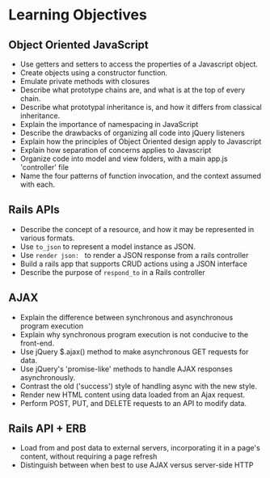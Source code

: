 # Learning Objectives

## Object Oriented JavaScript

- Use getters and setters to access the properties of a Javascript object.
- Create objects using a constructor function.
- Emulate private methods with closures
- Describe what prototype chains are, and what is at the top of every chain.
- Describe what prototypal inheritance is, and how it differs from classical inheritance.
- Explain the importance of namespacing in JavaScript
- Describe the drawbacks of organizing all code into jQuery listeners
- Explain how the principles of Object Oriented design apply to Javascript
- Explain how separation of concerns applies to Javascript
- Organize code into model and view folders, with a main app.js 'controller' file
- Name the four patterns of function invocation, and the context assumed with each.

## Rails APIs

- Describe the concept of a resource, and how it may be represented in various formats.
- Use `to_json` to represent a model instance as JSON.
- Use `render json: ` to render a JSON response from a rails controller
- Build a rails app that supports CRUD actions using a JSON interface
- Describe the purpose of `respond_to` in a Rails controller

## AJAX

- Explain the difference between synchronous and asynchronous program execution
- Explain why synchronous program execution is not conducive to the front-end.
- Use jQuery $.ajax() method to make asynchronous GET requests for data.
- Use jQuery's 'promise-like' methods to handle AJAX responses asynchronously.
- Contrast the old ('success') style of handling async with the new style.
- Render new HTML content using data loaded from an Ajax request.
- Perform POST, PUT, and DELETE requests to an API to modify data.

## Rails API + ERB

- Load from and post data to external servers, incorporating it in a page's content, without requiring a page refresh
- Distinguish between when best to use AJAX versus server-side HTTP
